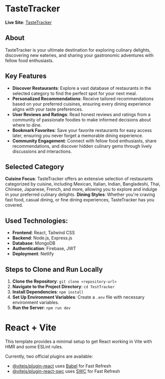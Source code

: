 # TasteTracker

**Live Site**: [TasteTracker](https://taste-tracker2024.netlify.app)

## About

TasteTracker is your ultimate destination for exploring culinary delights, discovering new eateries, and sharing your gastronomic adventures with fellow food enthusiasts.


## Key Features

- **Discover Restaurants**: Explore a vast database of restaurants in the selected category to find the perfect spot for your next meal.
- **Personalized Recommendations**: Receive tailored recommendations based on your preferred cuisines, ensuring every dining experience aligns with your taste preferences.
- **User Reviews and Ratings**: Read honest reviews and ratings from a community of passionate foodies to make informed decisions about where to dine.
- **Bookmark Favorites**: Save your favorite restaurants for easy access later, ensuring you never forget a memorable dining experience.
- **Community Engagement**: Connect with fellow food enthusiasts, share recommendations, and discover hidden culinary gems through lively discussions and interactions.
 
## Selected Category

**Cuisine Focus**: TasteTracker offers an extensive selection of restaurants categorized by cuisine, including Mexican, Italian, Indian, Bangladeshi, Thai, Chinese, Japanese, French, and more, allowing you to explore and indulge in your preferred culinary delights.
**Dining Styles**: Whether you're craving fast food, casual dining, or fine dining experiences, TasteTracker has you covered.

## Used Technologies:
- **Frontend**: React, Tailwind CSS
- **Backend**: Node.js, Express.js
- **Database**: MongoDB
- **Authentication**: Firebase, JWT
- **Deployment**: Netlify

## Steps to Clone and Run Locally
1. **Clone the Repository**: `git clone <repository-url>`
2. **Navigate to the Project Directory**: `cd TestTracker`
3. **Install Dependencies**: `npm install`
4. **Set Up Environment Variables**: Create a `.env` file with necessary environment variables.
5. **Run the Server**: `npm run dev`

# React + Vite

This template provides a minimal setup to get React working in Vite with HMR and some ESLint rules.

Currently, two official plugins are available:

- [@vitejs/plugin-react](https://github.com/vitejs/vite-plugin-react/blob/main/packages/plugin-react/README.md) uses [Babel](https://babeljs.io/) for Fast Refresh
- [@vitejs/plugin-react-swc](https://github.com/vitejs/vite-plugin-react-swc) uses [SWC](https://swc.rs/) for Fast Refresh
